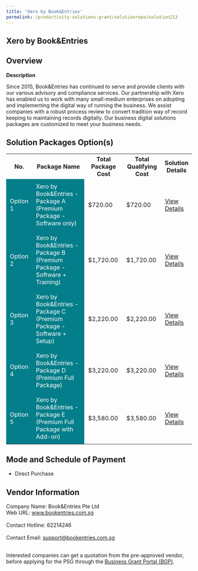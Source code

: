 ```yaml
---
title: 'Xero by Book&Entries'
permalink: /productivity-solutions-grant/solutionrepo/solution213
---
```


## Xero by Book&Entries

## Overview

**Description**

Since 2015, Book&Entries has continued to serve and provide clients with our various advisory and compliance services.  Our partnership with Xero has enabled us to work with many small-medium enterprises on adopting and implementing the digital way of running the business.  We assist companies with a robust process review to convert tradition way of record keeping to maintaining records digitally.  Our business digital solutions packages are customized to meet your business needs.

## Solution Packages Option(s)

<table>
<tr>
<th><b>No.</b></th>
<th><b>Package Name</b></th>
<th><b>Total Package Cost</b></th>
<th><b>Total Qualifying Cost</b></th>
<th><b>Solution Details</b></th>
</tr>
<tr>
<td style='padding: 10px; background-color: #037E8A; color: #FFFFFF;'>Option 1</td>
<td style='padding: 10px; background-color: #037E8A; color: #FFFFFF;'>Xero by Book&Entries - Package A (Premium Package - Software only)</td>
<td style='padding: 10px;'>$720.00</td>
<td style='padding: 10px;'>$720.00</td>
<td style='padding: 10px;'><a href='/images/psg/BookEntries_20210235_Desensitised_Annex_3_Part_1.pdf' target='_blank'>View Details</a></td>
</tr>
<tr>
<td style='padding: 10px; background-color: #037E8A; color: #FFFFFF;'>Option 2</td>
<td style='padding: 10px; background-color: #037E8A; color: #FFFFFF;'>Xero by Book&Entries - Package B (Premium Package - Software + Training)</td>
<td style='padding: 10px;'>$1,720.00</td>
<td style='padding: 10px;'>$1,720.00</td>
<td style='padding: 10px;'><a href='/images/psg/BookEntries_20210235_Desensitised_Annex_3_Part_2.pdf' target='_blank'>View Details</a></td>
</tr>
<tr>
<td style='padding: 10px; background-color: #037E8A; color: #FFFFFF;'>Option 3</td>
<td style='padding: 10px; background-color: #037E8A; color: #FFFFFF;'>Xero by Book&Entries - Package C (Premium Package - Software + Setup)</td>
<td style='padding: 10px;'>$2,220.00</td>
<td style='padding: 10px;'>$2,220.00</td>
<td style='padding: 10px;'><a href='/images/psg/BookEntries_20210235_Desensitised_Annex_3_Part_3.pdf' target='_blank'>View Details</a></td>
</tr>
<tr>
<td style='padding: 10px; background-color: #037E8A; color: #FFFFFF;'>Option 4</td>
<td style='padding: 10px; background-color: #037E8A; color: #FFFFFF;'>Xero by Book&Entries - Package D (Premium Full Package)</td>
<td style='padding: 10px;'>$3,220.00</td>
<td style='padding: 10px;'>$3,220.00</td>
<td style='padding: 10px;'><a href='/images/psg/BookEntries_20210235_Desensitised_Annex_3_Part_4.pdf' target='_blank'>View Details</a></td>
</tr>
<tr>
<td style='padding: 10px; background-color: #037E8A; color: #FFFFFF;'>Option 5</td>
<td style='padding: 10px; background-color: #037E8A; color: #FFFFFF;'>Xero by Book&Entries - Package E (Premium Full Package with Add-on)</td>
<td style='padding: 10px;'>$3,580.00</td>
<td style='padding: 10px;'>$3,580.00</td>
<td style='padding: 10px;'><a href='/images/psg/BookEntries_20210235_Desensitised_Annex_3_Part_5.pdf' target='_blank'>View Details</a></td>
</tr>
</table>

## Mode and Schedule of Payment

 - Direct Purchase

## Vendor Information

 Company Name: Book&Entries Pte Ltd<br>Web URL: www.bookentries.com.sg <br><br>Contact Hotline: 62214246 <br><br>Contact Email: support@bookentries.com.sg <br><br>

Interested companies can get a quotation from the pre-approved vendor, before applying for the PSG through the <a href='https://www.businessgrants.gov.sg/' target='_blank' rel='noopener'>Business Grant Portal (BGP)</a>.

<script src="/jquery/resize-tables.js"></script>
